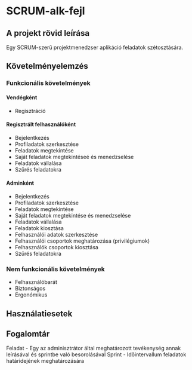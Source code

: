 # SCRUM-alk-fejl #

## A projekt rövid leírása ##
Egy SCRUM-szerű projektmenedzser aplikáció feladatok szétosztására.

## Követelményelemzés ##

### Funkcionális követelmények ###
#### Vendégként ####

* Regisztráció

#### Regisztrált felhasználóként ####

* Bejelentkezés
* Profiladatok szerkesztése
* Feladatok megtekintése
* Saját feladatok megtekintéseé és menedzselése
* Feladatok vállalása
* Szűrés feladatokra

#### Adminként ####

* Bejelentkezés
* Profiladatok szerkesztése
* Feladatok megtekintése
* Saját feladatok megtekintése és menedzselése
* Feladatok vállalása
* Feladatok kiosztása
* Felhasználói adatok szerkesztése
* Felhasználói csoportok meghatározása (privilégiumok)
* Felhasználók csoportok kiosztása
* Szűrés feladatokra

### Nem funkcionális követelmények ###

* Felhasználóbarát
* Biztonságos
* Ergonómikus

## Használatiesetek ##



## Fogalomtár ##

Feladat - Egy az adminisztrátor által meghatározott tevékenység annak leírásával és sprintbe való besorolásával
Sprint - Időintervallum feladatok határidejének meghatározására
